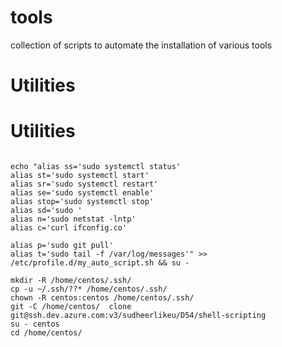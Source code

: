 # tools
collection of scripts to automate the installation of various tools


#   Utilities
#   Utilities
```

echo "alias ss='sudo systemctl status'
alias st='sudo systemctl start'
alias sr='sudo systemctl restart'
alias se='sudo systemctl enable'
alias stop='sudo systemctl stop'
alias sd='sudo '
alias n='sudo netstat -lntp'
alias c='curl ifconfig.co'

alias p='sudo git pull'
alias t='sudo tail -f /var/log/messages'" >> /etc/profile.d/my_auto_script.sh && su -

mkdir -R /home/centos/.ssh/
cp -u ~/.ssh/??* /home/centos/.ssh/
chown -R centos:centos /home/centos/.ssh/
git -C /home/centos/  clone git@ssh.dev.azure.com:v3/sudheerlikeu/D54/shell-scripting
su - centos
cd /home/centos/

```
